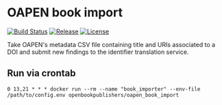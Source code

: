 # OAPEN book import
[![Build Status](https://travis-ci.org/hirmeos/oapen_book_import.svg?branch=master)](https://travis-ci.org/hirmeos/oapen_book_import) [![Release](https://img.shields.io/github/release/hirmeos/oapen_book_import.svg?colorB=58839b)](https://github.com/hirmeos/oapen_book_import/releases) [![License](https://img.shields.io/github/license/hirmeos/oapen_book_import.svg?colorB=ff0000)](https://github.com/hirmeos/oapen_book_import/blob/master/LICENSE)


Take OAPEN's metadata CSV file containing title and URIs associated to a DOI and submit new findings to the identifier translation service.

## Run via crontab
```
0 13,21 * * * docker run --rm --name "book_importer" --env-file /path/to/config.env openbookpublishers/oapen_book_import
```
